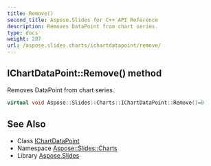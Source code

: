 ```yaml
---
title: Remove()
second_title: Aspose.Slides for C++ API Reference
description: Removes DataPoint from chart series.
type: docs
weight: 287
url: /aspose.slides.charts/ichartdatapoint/remove/
---
```

## IChartDataPoint::Remove() method


Removes DataPoint from chart series.

```cpp
virtual void Aspose::Slides::Charts::IChartDataPoint::Remove()=0
```


## See Also

* Class [IChartDataPoint](../)
* Namespace [Aspose::Slides::Charts](../../)
* Library [Aspose.Slides](../../../)